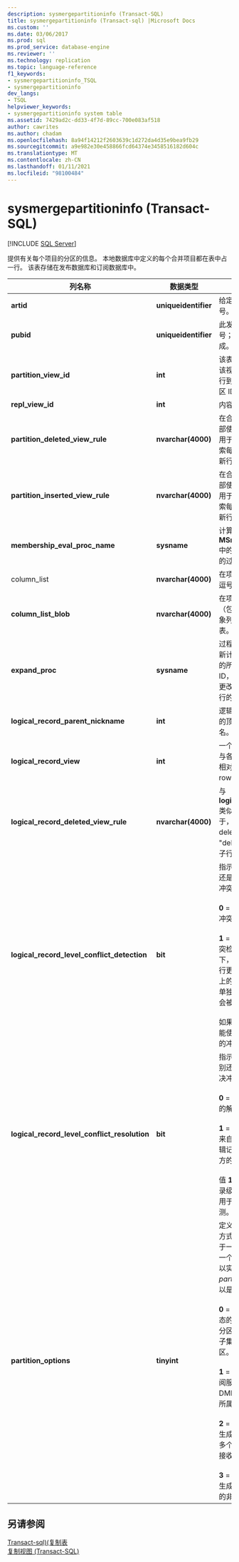 ```yaml
---
description: sysmergepartitioninfo (Transact-SQL)
title: sysmergepartitioninfo (Transact-sql) |Microsoft Docs
ms.custom: ''
ms.date: 03/06/2017
ms.prod: sql
ms.prod_service: database-engine
ms.reviewer: ''
ms.technology: replication
ms.topic: language-reference
f1_keywords:
- sysmergepartitioninfo_TSQL
- sysmergepartitioninfo
dev_langs:
- TSQL
helpviewer_keywords:
- sysmergepartitioninfo system table
ms.assetid: 7429ad2c-dd33-4f7d-89cc-700e083af518
author: cawrites
ms.author: chadam
ms.openlocfilehash: 8a94f14212f2603639c1d272da4d35e9bea9fb29
ms.sourcegitcommit: a9e982e30e458866fcd64374e3458516182d604c
ms.translationtype: MT
ms.contentlocale: zh-CN
ms.lasthandoff: 01/11/2021
ms.locfileid: "98100484"
---
```

# <a name="sysmergepartitioninfo-transact-sql"></a>sysmergepartitioninfo (Transact-SQL)
[!INCLUDE [SQL Server](../../includes/applies-to-version/sqlserver.md)]

  提供有关每个项目的分区的信息。 本地数据库中定义的每个合并项目都在表中占一行。 该表存储在发布数据库和订阅数据库中。  
  
|列名称|数据类型|说明|  
|-----------------|---------------|-----------------|  
|**artid**|**uniqueidentifier**|给定项目的唯一标识号。|  
|**pubid**|**uniqueidentifier**|此发布的唯一标识号；在添加发布时生成。|  
|**partition_view_id**|**int**|该表的分区视图 ID。 该视图显示项目中每行到它所属的不同分区 ID 的映射。|  
|**repl_view_id**|**int**|内容待定。|  
|**partition_deleted_view_rule**|**nvarchar(4000)**|在合并复制触发器内部使用的 SQL 语句，用于根据其旧列值检索每个已删除或已更新行的分区 ID。|  
|**partition_inserted_view_rule**|**nvarchar(4000)**|在合并复制触发器内部使用的 SQL 语句，用于根据其新列值检索每个已插入或已更新行的分区 ID。|  
|**membership_eval_proc_name**|**sysname**|计算 **MSmerge_contents** 中的行的当前分区 id 的过程的名称。|  
|column_list|**nvarchar(4000)**|在项目中复制的列的逗号分隔列表。|  
|**column_list_blob**|**nvarchar(4000)**|在项目中复制的列（包括二进制大型对象列）的逗号分隔列表。|  
|**expand_proc**|**sysname**|过程名称，该过程重新计算新插入的父行的所有子行的分区 ID，以及经历了分区更改或已被删除的父行的分区 ID。|  
|**logical_record_parent_nickname**|**int**|逻辑记录中指定项目的顶级父项目的别名。|  
|**logical_record_view**|**int**|一个视图，用于输出与各子项目 rowguid 相对应的顶级父项目 rowguid。|  
|**logical_record_deleted_view_rule**|**nvarchar(4000)**|与 **logical_record_view** 类似，不同之处在于，它在 update 和 delete 触发器的 "deleted" 表中显示子行。|  
|**logical_record_level_conflict_detection**|**bit**|指示应在逻辑记录级还是行级或列级检测冲突。<br /><br /> **0** = 使用行级或列级冲突检测。<br /><br /> **1** = 使用逻辑记录冲突检测，在这种情况下，发布服务器上的行更改与订阅服务器上的同一逻辑记录在单独的行中更改时，会被视为冲突。<br /><br /> 如果该值为 **1**，则只能使用逻辑记录级别的冲突解决方法。|  
|**logical_record_level_conflict_resolution**|**bit**|指示应在逻辑记录级别还是行或列级别解决冲突。<br /><br /> **0** = 使用行级或列级的解析。<br /><br /> **1** = 如果发生冲突，来自入选方的整个逻辑记录将覆盖失去一方的整个逻辑记录。<br /><br /> 值 **1** 既可用于逻辑记录级别的检测，也可用于行级或列级检测。|  
|**partition_options**|**tinyint**|定义项目数据的分区方式，当所有行只属于一个分区或只属于一个订阅时，这将可以实现性能优化。 *partition_options* 可以是下列值之一。<br /><br /> **0** = 项目的筛选是静态的，或者不为每个分区生成唯一的数据子集，即 "重叠" 分区。<br /><br /> **1** = 分区重叠，在订阅服务器上所做的 DML 更新不能更改行所属的分区。<br /><br /> **2** = 对项目的筛选将生成不重叠分区，但多个订阅服务器可以接收相同的分区。<br /><br /> **3** = 对项目的筛选将生成对每个订阅唯一的非重叠分区。|  
  
## <a name="see-also"></a>另请参阅  
 [Transact-sql&#41;&#40;复制表 ](../../relational-databases/system-tables/replication-tables-transact-sql.md)   
 [复制视图 (Transact-SQL)](../../relational-databases/system-views/replication-views-transact-sql.md)  
  
  
